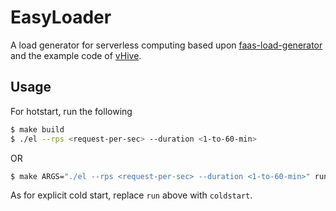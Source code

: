 # EasyLoader

A load generator for serverless computing based upon [faas-load-generator](https://github.com/eth-easl/faas-load-generator) and the example code of [vHive](https://github.com/ease-lab/vhive).

## Usage

For hotstart, run the following
```sh
$ make build
$ ./el --rps <request-per-sec> --duration <1-to-60-min> 
```

OR 

```sh
$ make ARGS="./el --rps <request-per-sec> --duration <1-to-60-min>" run
```

As for explicit cold start, replace `run` above with `coldstart`. 